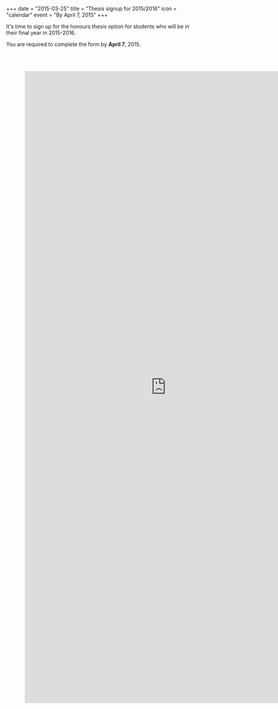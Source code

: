 +++
date = "2015-03-25"
title = "Thesis signup for 2015/2016"
icon = "calendar"
event = "By April 7, 2015"
+++

It's time to sign up for the honours thesis option for students who will be in
their final year in 2015-2016.

You are required to complete the form by **April 7**, 2015.

<div style="padding: 50px 0 0 50px">
<iframe
src="https://docs.google.com/forms/d/1PSwGGX45K8dejK3d-nvSK3xFLUYAyWEaHdzAcJCNLPg/viewform?embedded=true"
width="760" height="1700" frameborder="0" marginheight="0"
marginwidth="0">Complete the form.</iframe>
</div>
